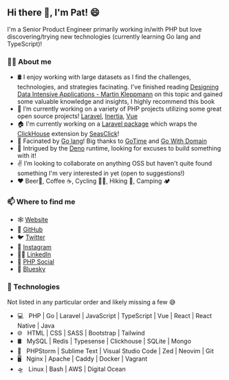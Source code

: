 ## Hi there 👋, I'm Pat! 😄

I'm a Senior Product Engineer primarily working in/with PHP but love discovering/trying new technologies (currently learning Go lang and TypeScript)!

### 🙋‍♂️️ About me

- 🛢 I enjoy working with large datasets as I find the challenges, technologies, and strategies facinating. I've finished reading [Designing Data Intensive Applications - Martin Kleppmann](https://dataintensive.net/) on this topic and gained some valuable knowledge and insights, I highly recommend this book
- 🔭 I’m currently working on a variety of PHP projects utilizing some great open source projects! [Laravel](https://laravel.com/), [Inertia](https://inertiajs.com/), [Vue](https://vuejs.org/)
- 🏠 I'm currently working on a [Laravel package](https://github.com/patoui/laravel-clickhouse) which wraps the [ClickHouse](https://clickhouse.com/) extension by [SeasClick](https://github.com/SeasX/SeasClick)!
- 🌱 Facinated by [Go lang](https://go.dev/)! Big thanks to [GoTime](https://x.com/GoTimeFM) and [Go With Domain](https://threedots.tech/go-with-the-domain/)
- 🦕 Intrigued by the [Deno](https://deno.land) runtime, looking for excuses to build something with it!
- ✌️ I’m looking to collaborate on anything OSS but haven't quite found something I'm very interested in yet (open to suggestions!)
- ❤️ Beer🍺️, Coffee ☕️, Cycling 🚴‍♂️️, Hiking 🗻️, Camping 🏕️


### 📫 Where to find me

  - 🕸️ [Website](https://patriqueouimet.ca)
  - 🐙️ [GitHub](https://github.com/patoui)
  - 🐦️ [Twitter](https://twitter.com/patoui2)
  - 📸️ [Instagram](https://instagram.com/patoui2)
  - 👨‍💻️ [LinkedIn](https://linkedin.com/in/patrique-ouimet-8b2aa969)
  - 🐘️ [PHP Social](https://phpc.social/web/accounts/106705262503935129)
  - 🦋 [Bluesky](https://bsky.app/profile/patoui.bsky.social)

### 🔭️ Technologies

Not listed in any particular order and likely missing a few 😅️

- 💻 &nbsp; PHP | Go | Laravel | JavaScript | TypeScript | Vue | React | React Native | Java
- 🌐 &nbsp; HTML | CSS | SASS | Bootstrap | Tailwind
- 🛢 &nbsp; MySQL | Redis | Typesense | Clickhouse | SQLite | Mongo
- 🔧 &nbsp; PHPStorm | Sublime Text | Visual Studio Code | Zed | Neovim | Git
- 🖥 &nbsp; Nginx | Apache | Caddy | Docker | Vagrant
- 🛸️ &nbsp; Linux | Bash | AWS | Digital Ocean
